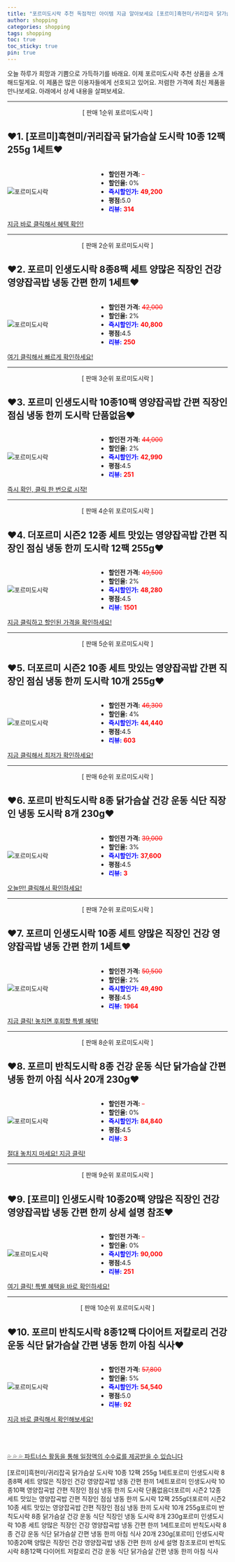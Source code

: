 ```yaml
---
title: "포르미도시락 추천 독점적인 아이템 지금 알아보세요 [포르미]흑현미/귀리잡곡 닭가슴살 도시락 10종 12팩"
author: shopping
categories: shopping
tags: shopping
toc: true
toc_sticky: true
pin: true
---
```

오늘 하루가 희망과 기쁨으로 가득하기를 바래요. 이제 포르미도시락 추천 상품을 소개해드릴게요. 이 제품은 많은 이용자들에게 선호되고 있어요. 저렴한 가격에 최신 제품을 만나보세요. 아래에서 상세 내용을 살펴보세요.

---
<p class="toplist" style="margin: 0 auto; display: block; width: fit-content;">[ 판매 1순위 포르미도시락 ]</p>

<h2><strong>❤️1. [포르미]흑현미/귀리잡곡 닭가슴살 도시락 10종 12팩 255g 1세트❤️</strong></h2>

<div style="display: flex; align-items: center;">
    <div style="flex: 0.4;">
        <img src="https://thumbnail7.coupangcdn.com/thumbnails/remote/230x230ex/image/vendor_inventory/8e39/2baec9eca197283e20f105a46df4162e35c9cd77e5976657f3a0317aa064.jpg" alt="포르미도시락" style="max-width: 100%;">
    </div>
    <div style="flex: 0.6; margin-left: 10px;">
        <ul>
            <li><strong>할인전 가격:</strong> <del style="color: red;">-</del></li>
            <li><strong>할인율:</strong> 0%</li>
            <li><span style='color:blue'><strong>즉시할인가:</strong></span> <span style='color:red'><strong>49,200</strong></span></li>
            <li><strong>평점:</strong>5.0</li>
            <li><span style='color:blue'><strong>리뷰:</strong></span> <span style='color:red'><strong>314</strong></span></li>
        </ul>
    </div>
</div>
<div class="center">
    <a href="https://selin100587.github.io?lptag=AF9450613&subid=githubio&pageKey=7216658342&traceid=V0-153&itemId=18277324965&vendorItemId=74557464690" class="myButton">
        지금 바로 클릭해서 혜택 확인!
    </a>
</div>


---
<p class="toplist" style="margin: 0 auto; display: block; width: fit-content;">[ 판매 2순위 포르미도시락 ]</p>

<h2><strong>❤️2. 포르미 인생도시락 8종8팩 세트 양많은 직장인 건강 영양잡곡밥 냉동 간편 한끼 1세트❤️</strong></h2>

<div style="display: flex; align-items: center;">
    <div style="flex: 0.4;">
        <img src="https://thumbnail6.coupangcdn.com/thumbnails/remote/230x230ex/image/vendor_inventory/012e/7a4e09dd695ce290b3a8c24a37204583e70b054c621464e8c27de8baaa39.jpg" alt="포르미도시락" style="max-width: 100%;">
    </div>
    <div style="flex: 0.6; margin-left: 10px;">
        <ul>
            <li><strong>할인전 가격:</strong> <del style="color: red;">42,000</del></li>
            <li><strong>할인율:</strong> 2%</li>
            <li><span style='color:blue'><strong>즉시할인가:</strong></span> <span style='color:red'><strong>40,800</strong></span></li>
            <li><strong>평점:</strong>4.5</li>
            <li><span style='color:blue'><strong>리뷰:</strong></span> <span style='color:red'><strong>250</strong></span></li>
        </ul>
    </div>
</div>
<div class="center">
    <a href="https://selin100587.github.io?lptag=AF9450613&subid=githubio&pageKey=7216660952&traceid=V0-153&itemId=18277338370&vendorItemId=75969019219" class="myButton">
        여기 클릭해서 빠르게 확인하세요!
    </a>
</div>


---
<p class="toplist" style="margin: 0 auto; display: block; width: fit-content;">[ 판매 3순위 포르미도시락 ]</p>

<h2><strong>❤️3. 포르미 인생도시락 10종10팩 영양잡곡밥 간편 직장인 점심 냉동 한끼 도시락 단품없음❤️</strong></h2>

<div style="display: flex; align-items: center;">
    <div style="flex: 0.4;">
        <img src="https://thumbnail9.coupangcdn.com/thumbnails/remote/230x230ex/image/vendor_inventory/90c8/0247851a0581dea89859e1c42fe9b8687d93338f1fda21e536eefd397adb.jpg" alt="포르미도시락" style="max-width: 100%;">
    </div>
    <div style="flex: 0.6; margin-left: 10px;">
        <ul>
            <li><strong>할인전 가격:</strong> <del style="color: red;">44,000</del></li>
            <li><strong>할인율:</strong> 2%</li>
            <li><span style='color:blue'><strong>즉시할인가:</strong></span> <span style='color:red'><strong>42,990</strong></span></li>
            <li><strong>평점:</strong>4.5</li>
            <li><span style='color:blue'><strong>리뷰:</strong></span> <span style='color:red'><strong>251</strong></span></li>
        </ul>
    </div>
</div>
<div class="center">
    <a href="https://selin100587.github.io?lptag=AF9450613&subid=githubio&pageKey=7972853677&traceid=V0-153&itemId=22707170643&vendorItemId=90022971033" class="myButton">
        즉시 확인, 클릭 한 번으로 시작!
    </a>
</div>


---
<p class="toplist" style="margin: 0 auto; display: block; width: fit-content;">[ 판매 4순위 포르미도시락 ]</p>

<h2><strong>❤️4. 더포르미 시즌2 12종 세트 맛있는 영양잡곡밥 간편 직장인 점심 냉동 한끼 도시락 12팩 255g❤️</strong></h2>

<div style="display: flex; align-items: center;">
    <div style="flex: 0.4;">
        <img src="https://thumbnail7.coupangcdn.com/thumbnails/remote/230x230ex/image/vendor_inventory/2ef4/dcc3fc47972a7f5410beede6a962fe53a6032ad1212ef8cd05592bff8a2c.jpg" alt="포르미도시락" style="max-width: 100%;">
    </div>
    <div style="flex: 0.6; margin-left: 10px;">
        <ul>
            <li><strong>할인전 가격:</strong> <del style="color: red;">49,500</del></li>
            <li><strong>할인율:</strong> 2%</li>
            <li><span style='color:blue'><strong>즉시할인가:</strong></span> <span style='color:red'><strong>48,280</strong></span></li>
            <li><strong>평점:</strong>4.5</li>
            <li><span style='color:blue'><strong>리뷰:</strong></span> <span style='color:red'><strong>1501</strong></span></li>
        </ul>
    </div>
</div>
<div class="center">
    <a href="https://selin100587.github.io?lptag=AF9450613&subid=githubio&pageKey=8107063390&traceid=V0-153&itemId=22950282063&vendorItemId=5169832164" class="myButton">
        지금 클릭하고 할인된 가격을 확인하세요!
    </a>
</div>


---
<p class="toplist" style="margin: 0 auto; display: block; width: fit-content;">[ 판매 5순위 포르미도시락 ]</p>

<h2><strong>❤️5. 더포르미 시즌2 10종 세트 맛있는 영양잡곡밥 간편 직장인 점심 냉동 한끼 도시락 10개 255g❤️</strong></h2>

<div style="display: flex; align-items: center;">
    <div style="flex: 0.4;">
        <img src="https://thumbnail8.coupangcdn.com/thumbnails/remote/230x230ex/image/vendor_inventory/2bea/16c33c1dcd90df6979041d57ab2b733f1d99557d6dfa2c3abeb9cd94efc2.jpg" alt="포르미도시락" style="max-width: 100%;">
    </div>
    <div style="flex: 0.6; margin-left: 10px;">
        <ul>
            <li><strong>할인전 가격:</strong> <del style="color: red;">46,300</del></li>
            <li><strong>할인율:</strong> 4%</li>
            <li><span style='color:blue'><strong>즉시할인가:</strong></span> <span style='color:red'><strong>44,440</strong></span></li>
            <li><strong>평점:</strong>4.5</li>
            <li><span style='color:blue'><strong>리뷰:</strong></span> <span style='color:red'><strong>603</strong></span></li>
        </ul>
    </div>
</div>
<div class="center">
    <a href="https://selin100587.github.io?lptag=AF9450613&subid=githubio&pageKey=8107091638&traceid=V0-153&itemId=23759589112&vendorItemId=4703473476" class="myButton">
        지금 클릭해서 최저가 확인하세요!
    </a>
</div>


---
<p class="toplist" style="margin: 0 auto; display: block; width: fit-content;">[ 판매 6순위 포르미도시락 ]</p>

<h2><strong>❤️6. 포르미 반칙도시락 8종 닭가슴살 건강 운동 식단 직장인 냉동 도시락 8개 230g❤️</strong></h2>

<div style="display: flex; align-items: center;">
    <div style="flex: 0.4;">
        <img src="https://thumbnail8.coupangcdn.com/thumbnails/remote/230x230ex/image/vendor_inventory/667a/5bd2f9037b315de56aedf1505b0101b092dc671741f086dd3fc004b3fdea.jpg" alt="포르미도시락" style="max-width: 100%;">
    </div>
    <div style="flex: 0.6; margin-left: 10px;">
        <ul>
            <li><strong>할인전 가격:</strong> <del style="color: red;">39,000</del></li>
            <li><strong>할인율:</strong> 3%</li>
            <li><span style='color:blue'><strong>즉시할인가:</strong></span> <span style='color:red'><strong>37,600</strong></span></li>
            <li><strong>평점:</strong>4.5</li>
            <li><span style='color:blue'><strong>리뷰:</strong></span> <span style='color:red'><strong>3</strong></span></li>
        </ul>
    </div>
</div>
<div class="center">
    <a href="https://selin100587.github.io?lptag=AF9450613&subid=githubio&pageKey=8051284513&traceid=V0-153&itemId=22892088392&vendorItemId=89926647718" class="myButton">
        오늘만! 클릭해서 확인하세요!
    </a>
</div>


---
<p class="toplist" style="margin: 0 auto; display: block; width: fit-content;">[ 판매 7순위 포르미도시락 ]</p>

<h2><strong>❤️7. 포르미 인생도시락 10종 세트 양많은 직장인 건강 영양잡곡밥 냉동 간편 한끼 1세트❤️</strong></h2>

<div style="display: flex; align-items: center;">
    <div style="flex: 0.4;">
        <img src="https://thumbnail9.coupangcdn.com/thumbnails/remote/230x230ex/image/vendor_inventory/7fc9/6585e9f8b75c79927d86b7245d68f8aece407e43f456cfd5b5a7b20143e6.jpg" alt="포르미도시락" style="max-width: 100%;">
    </div>
    <div style="flex: 0.6; margin-left: 10px;">
        <ul>
            <li><strong>할인전 가격:</strong> <del style="color: red;">50,500</del></li>
            <li><strong>할인율:</strong> 2%</li>
            <li><span style='color:blue'><strong>즉시할인가:</strong></span> <span style='color:red'><strong>49,490</strong></span></li>
            <li><strong>평점:</strong>4.5</li>
            <li><span style='color:blue'><strong>리뷰:</strong></span> <span style='color:red'><strong>1964</strong></span></li>
        </ul>
    </div>
</div>
<div class="center">
    <a href="https://selin100587.github.io?lptag=AF9450613&subid=githubio&pageKey=7216662408&traceid=V0-153&itemId=18277340942&vendorItemId=75970143769" class="myButton">
        지금 클릭! 놓치면 후회할 특별 혜택!
    </a>
</div>


---
<p class="toplist" style="margin: 0 auto; display: block; width: fit-content;">[ 판매 8순위 포르미도시락 ]</p>

<h2><strong>❤️8. 포르미 반칙도시락 8종 건강 운동 식단 닭가슴살 간편 냉동 한끼 아침 식사 20개 230g❤️</strong></h2>

<div style="display: flex; align-items: center;">
    <div style="flex: 0.4;">
        <img src="https://thumbnail10.coupangcdn.com/thumbnails/remote/230x230ex/image/vendor_inventory/53ba/97f295c0c27b022805cfb2d44429cd2deb57fc1d862a6293b27f56503a43.jpg" alt="포르미도시락" style="max-width: 100%;">
    </div>
    <div style="flex: 0.6; margin-left: 10px;">
        <ul>
            <li><strong>할인전 가격:</strong> <del style="color: red;">-</del></li>
            <li><strong>할인율:</strong> 0%</li>
            <li><span style='color:blue'><strong>즉시할인가:</strong></span> <span style='color:red'><strong>84,840</strong></span></li>
            <li><strong>평점:</strong>4.5</li>
            <li><span style='color:blue'><strong>리뷰:</strong></span> <span style='color:red'><strong>3</strong></span></li>
        </ul>
    </div>
</div>
<div class="center">
    <a href="https://selin100587.github.io?lptag=AF9450613&subid=githubio&pageKey=8051284513&traceid=V0-153&itemId=22582523518&vendorItemId=89624288735" class="myButton">
        절대 놓치지 마세요! 지금 클릭!
    </a>
</div>


---
<p class="toplist" style="margin: 0 auto; display: block; width: fit-content;">[ 판매 9순위 포르미도시락 ]</p>

<h2><strong>❤️9. [포르미] 인생도시락 10종20팩 양많은 직장인 건강 영양잡곡밥 냉동 간편 한끼 상세 설명 참조❤️</strong></h2>

<div style="display: flex; align-items: center;">
    <div style="flex: 0.4;">
        <img src="https://thumbnail6.coupangcdn.com/thumbnails/remote/230x230ex/image/vendor_inventory/594a/06ff407eb3240e2352b97eee8d013db60cb0690af623a437460f3340360b.jpg" alt="포르미도시락" style="max-width: 100%;">
    </div>
    <div style="flex: 0.6; margin-left: 10px;">
        <ul>
            <li><strong>할인전 가격:</strong> <del style="color: red;">-</del></li>
            <li><strong>할인율:</strong> 0%</li>
            <li><span style='color:blue'><strong>즉시할인가:</strong></span> <span style='color:red'><strong>90,000</strong></span></li>
            <li><strong>평점:</strong>4.5</li>
            <li><span style='color:blue'><strong>리뷰:</strong></span> <span style='color:red'><strong>251</strong></span></li>
        </ul>
    </div>
</div>
<div class="center">
    <a href="https://selin100587.github.io?lptag=AF9450613&subid=githubio&pageKey=7972853677&traceid=V0-153&itemId=18270038842&vendorItemId=85084941813" class="myButton">
        여기 클릭! 특별 혜택을 바로 확인하세요!
    </a>
</div>


---
<p class="toplist" style="margin: 0 auto; display: block; width: fit-content;">[ 판매 10순위 포르미도시락 ]</p>

<h2><strong>❤️10. 포르미 반칙도시락 8종12팩 다이어트 저칼로리 건강 운동 식단 닭가슴살 간편 냉동 한끼 아침 식사❤️</strong></h2>

<div style="display: flex; align-items: center;">
    <div style="flex: 0.4;">
        <img src="https://thumbnail8.coupangcdn.com/thumbnails/remote/230x230ex/image/vendor_inventory/ecea/216b2db673fbea380c96fcf003d7ea92b92a31d36d550c442daa0a598116.jpg" alt="포르미도시락" style="max-width: 100%;">
    </div>
    <div style="flex: 0.6; margin-left: 10px;">
        <ul>
            <li><strong>할인전 가격:</strong> <del style="color: red;">57,800</del></li>
            <li><strong>할인율:</strong> 5%</li>
            <li><span style='color:blue'><strong>즉시할인가:</strong></span> <span style='color:red'><strong>54,540</strong></span></li>
            <li><strong>평점:</strong>5.0</li>
            <li><span style='color:blue'><strong>리뷰:</strong></span> <span style='color:red'><strong>92</strong></span></li>
        </ul>
    </div>
</div>
<div class="center">
    <a href="https://selin100587.github.io?lptag=AF9450613&subid=githubio&pageKey=8202475737&traceid=V0-153&itemId=20470442556&vendorItemId=81263460936" class="myButton">
        지금 바로 클릭해서 확인해보세요!
    </a>
</div>

<br><br><br>[💦 💦 💦 파트너스 활동을 통해 일정액의 수수료를 제공받을 수 있습니다](https://link.coupang.com/a/bcpT2c)<br><br>[포르미]흑현미/귀리잡곡 닭가슴살 도시락 10종 12팩 255g 1세트포르미 인생도시락 8종8팩 세트 양많은 직장인 건강 영양잡곡밥 냉동 간편 한끼 1세트포르미 인생도시락 10종10팩 영양잡곡밥 간편 직장인 점심 냉동 한끼 도시락 단품없음더포르미 시즌2 12종 세트 맛있는 영양잡곡밥 간편 직장인 점심 냉동 한끼 도시락 12팩 255g더포르미 시즌2 10종 세트 맛있는 영양잡곡밥 간편 직장인 점심 냉동 한끼 도시락 10개 255g포르미 반칙도시락 8종 닭가슴살 건강 운동 식단 직장인 냉동 도시락 8개 230g포르미 인생도시락 10종 세트 양많은 직장인 건강 영양잡곡밥 냉동 간편 한끼 1세트포르미 반칙도시락 8종 건강 운동 식단 닭가슴살 간편 냉동 한끼 아침 식사 20개 230g[포르미] 인생도시락 10종20팩 양많은 직장인 건강 영양잡곡밥 냉동 간편 한끼 상세 설명 참조포르미 반칙도시락 8종12팩 다이어트 저칼로리 건강 운동 식단 닭가슴살 간편 냉동 한끼 아침 식사